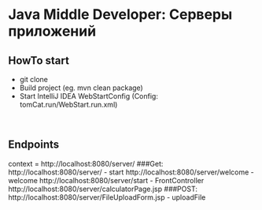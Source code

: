 #  Java Middle Developer: Серверы приложений
## HowTo start

- git clone 
- Build project (eg. mvn clean package)
- Start IntelliJ IDEA WebStartConfig
  (Config: tomCat.run/WebStart.run.xml)
<br>

## Endpoints
context = http://localhost:8080/server/
###Get:
http://localhost:8080/server/ - start
http://localhost:8080/server/welcome -welcome
http://localhost:8080/server/start - FrontController
http://localhost:8080/server/calculatorPage.jsp
###POST:
http://localhost:8080/server/FileUploadForm.jsp - uploadFile